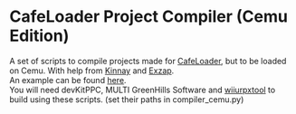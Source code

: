 # CafeLoader Project Compiler (Cemu Edition)
A set of scripts to compile projects made for [CafeLoader](https://github.com/aboood40091/CafeLoader), but to be loaded on Cemu. With help from [Kinnay](https://github.com/Kinnay) and [Exzap](https://www.reddit.com/user/Exzap/).  
An example can be found [here](https://github.com/aboood40091/NSMBU-haxx).  
You will need devKitPPC, MULTI GreenHills Software and [wiiurpxtool](https://github.com/0CBH0/wiiurpxtool/releases) to build using these scripts. (set their paths in compiler_cemu.py)